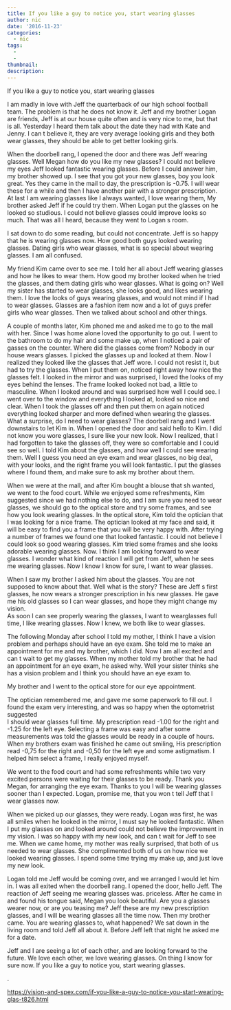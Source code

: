 ```yaml
---
title: If you like a guy to notice you, start wearing glasses
author: nic
date: '2016-11-23'
categories:
  - nic
tags:
  - 
  - 
thumbnail: 
description: 
---
```


If you like a guy to notice you, start wearing glasses 


I am madly in love with Jeff the quarterback of our high school football team.
The problem is that he does not know it.
Jeff and my brother Logan are friends, Jeff is at our house quite often and is very nice to me,
but that is all.
Yesterday I heard them talk about the date they had with Kate and Jenny.
I can t believe it, they are very average looking girls and they both wear glasses, they should be able to get better looking girls.


When the doorbell rang, I opened the door and there was Jeff wearing glasses.
Well Megan how do you like my new glasses?
I could not believe my eyes Jeff looked fantastic wearing glasses.
Before I could answer him, my brother showed up.
I see that you got your new glasses, boy you look great.
Yes they came in the mail to day, the prescription is -0.75. 
I will wear these for a while and then I have another pair with a stronger prescription.
At last I am wearing glasses like I always wanted, I love wearing them, 
My brother asked Jeff if he could try them.
When Logan put the glasses on he looked so studious. 
I could not believe glasses could improve looks so much.
That was all I heard, because they went to Logan s room.

I sat down to do some reading, but could not concentrate.
Jeff is so happy that he is wearing glasses now.
How good both guys looked wearing glasses.
Dating girls who wear glasses, what is so special about wearing glasses.
I am all confused.

My friend Kim came over to see me.
I told her all about Jeff wearing glasses and how he likes to wear them.
How good my brother looked when he tried the glasses, and them dating girls who wear glasses.
What is going on?
Well my sister has started to wear glasses, she looks good, and likes wearing them.
I love the looks of guys wearing glasses, and would not mind if I had to wear glasses.
Glasses are a fashion item now and a lot of guys prefer girls who wear glasses.
Then we talked about school and other things.

A couple of months later, Kim phoned me and asked me to go to the mall with her.
Since I was home alone loved the opportunity to go out.
I went to the bathroom to do my hair and some make up, when I noticed a pair of gasses on the counter.
Where did the glasses come from?
Nobody in our house wears glasses.
I picked the glasses up and looked at them.
Now I realized they looked like the glasses that Jeff wore.
I could not resist it, but had to try the glasses.
When I put them on, noticed right away how nice the glasses felt.
I looked in the mirror and was surprised, I loved the looks of my eyes behind the lenses.
The frame looked looked not bad, a little to masculine.
When I looked around and was surprised how well I could see.
I went over to the window and everything I looked at, looked  so nice and clear.
When I took the glasses off and then put them on again noticed everything looked sharper and more defined when wearing the glasses.
What a surprise, do I need to wear glasses?​
The doorbell rang and I went downstairs to let Kim in.
When I opened the door and said hello to Kim.
I did not know you wore glasses, I sure like your new look.
Now I realized, that I had forgotten to take the glasses off, they were so comfortable and I could see so well.
I told Kim about the glasses, and how well I could see wearing them.
Well I guess you need an eye exam and wear glasses, no big deal, with your looks, and the right frame you will look fantastic.
I put the glasses where I found them, and make sure to ask my brother about them.

When we were at the mall, and after Kim bought a blouse that sh wanted, we went to the food court.
While we enjoyed some refreshments, Kim suggested since we had nothing else to do, and I am sure you need to wear glasses, we should go to the optical store and try some frames, and see how you look wearing glasses.
In the optical store, Kim told the optician that I was looking for a nice frame.
The optician looked at my face and said, it will be easy to find you a frame that you will be very happy with.
After trying a number of frames we found one that looked fantastic.
I could not believe I could look so good wearing glasses.
Kim tried some frames and she looks adorable wearing glasses.
Now. I think I am looking forward to wear glasses. 
I wonder what kind of reaction I will get from Jeff, when he sees me wearing glasses.
Now I know I know for sure, I want to wear glasses.

When I saw my brother I asked him about the glasses.
You are not supposed to know about that.
Well what is the story?
These are Jeff s first glasses, he now wears a stronger prescription in his new glasses.
He gave me his old glasses so I can wear glasses, and hope they might change my vision.  
As soon I can see properly wearing the glasses, I want  to wearglasses full time, I like wearing glasses.
Now I knew, we both like to wear glasses.


The following Monday after school I told my mother, I think I have a vision problem and
perhaps should have an eye exam. 
She told me to make an appointment for me and my brother, which I did.
Now I am all excited and can t wait to get my glasses.
When my mother told my brother that he had an appointment for an eye exam, he asked why.
Well your sister thinks she has a vision problem and I think you should have an eye exam to.

My brother and I went to the optical store for our eye appointment.

The optician remembered me, and gave me some paperwork to fill out.
I found the exam very interesting, and was so happy when the optometrist suggested   
I should wear glasses full time.
My prescription read -1.00 for the right and -1.25 for the left eye.
Selecting a frame was easy and after some measurements was told the glasses would be ready in a couple of hours.
When my brothers exam was finished he came out smiling,
His prescription read -0,75 for the right and -0,50 for the left eye and some astigmatism.
I helped him select a frame, I really enjoyed myself.

We went to the food court and had some refreshments while two very excited persons were waiting for their glasses to be ready.
Thank you Megan, for arranging the eye exam.
Thanks to you I will be wearing glasses sooner than I expected.
Logan, promise me, that you won t tell Jeff that I wear glasses now.

When we picked up our glasses, they were ready.
Logan was first, he was all smiles when he looked in the mirror, I must say he looked fantastic.
When I put my glasses on and looked around could not believe the improvement in my vision.
I was so happy with my new look, and can t wait for Jeff to see me.
When we came home, my mother was really surprised,  that both of us needed to wear glasses.
She complimented both of us on how nice we looked wearing glasses.
I spend some time trying my make up, and just love my new look.

Logan told me Jeff would be coming over, and we arranged I would let him in.
I was all exited when the doorbell rang.
I opened the door, hello Jeff.
The reaction of Jeff seeing me wearing glasses was. priceless.
After he came in and found his tongue said, Megan you look beautiful.
Are you a glasses wearer now, or are you teasing me?
Jeff these are my new prescription glasses, and I will be wearing glasses all the time now.
Then my brother came.
You are wearing glasses to, what happened?
We sat down in the living room and told Jeff all about it.
Before Jeff left that night he asked me for a date.

Jeff and I are seeing a lot of each other, and are looking forward to the future.
We love each other, we love wearing glasses.
On thing I know for sure now.
If you like a guy to notice you, start wearing glasses.


.

https://vision-and-spex.com/if-you-like-a-guy-to-notice-you-start-wearing-glas-t826.html
